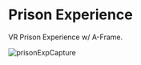 # Prison Experience

VR Prison Experience w/ A-Frame.

![prisonExpCapture](https://user-images.githubusercontent.com/57807464/107391965-1fe9a300-6af1-11eb-9e57-a7d9eb77e469.PNG)
